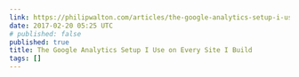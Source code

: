 ```yaml
---
link: https://philipwalton.com/articles/the-google-analytics-setup-i-use-on-every-site-i-build/
date: 2017-02-20 05:25 UTC
# published: false
published: true
title: The Google Analytics Setup I Use on Every Site I Build
tags: []
---
```



